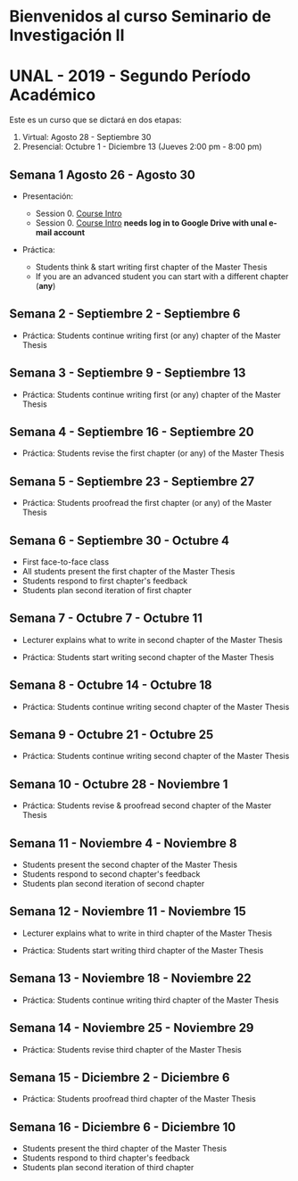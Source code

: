 # Bienvenidos al curso Seminario de Investigación II
# UNAL - 2019 - Segundo Período Académico 

Este es un curso que se dictará en dos etapas:
1. Virtual:  Agosto 28 -  Septiembre 30  
2. Presencial: Octubre 1 - Diciembre 13  (Jueves 2:00 pm - 8:00 pm)

## Semana 1  Agosto 26 - Agosto 30

- Presentación:
  - Session 0.  [Course Intro](https://ials.github.com/seminario/sem_S0.html)
  - Session 0.  [Course Intro](https://tinyurl.com/y5hvb9o4)  **needs log in to Google Drive with unal e-mail account**
  
- Práctica:
  - Students think & start writing first chapter of the Master Thesis
  - If you are an advanced student you can start with a different chapter (**any**)

## Semana 2 - Septiembre 2 - Septiembre 6

- Práctica:
  Students continue writing first (or any) chapter of the Master Thesis
 
## Semana 3 - Septiembre 9 - Septiembre 13

- Práctica:
  Students continue writing first (or any) chapter of the Master Thesis

## Semana 4 - Septiembre 16 - Septiembre 20

- Práctica:
  Students revise the first chapter (or any) of the Master Thesis

## Semana 5 - Septiembre 23 - Septiembre 27

- Práctica:
  Students  proofread the first chapter (or any) of the Master Thesis

## Semana 6 - Septiembre 30 - Octubre 4

- First face-to-face class 
- All students present the first chapter of the Master Thesis 
- Students respond to  first chapter's feedback 
- Students plan second iteration of first chapter

## Semana 7 - Octubre 7 - Octubre 11

- Lecturer explains what to write in second chapter of the Master Thesis

- Práctica:
  Students start writing second chapter of the Master Thesis
 
## Semana 8 - Octubre 14 - Octubre 18

- Práctica:
  Students continue writing second chapter of the Master Thesis

## Semana 9 - Octubre 21 - Octubre 25

- Práctica:
  Students continue writing second chapter of the Master Thesis
 
## Semana 10 - Octubre 28 - Noviembre 1

- Práctica:
  Students revise & proofread second chapter of the Master Thesis

## Semana 11 - Noviembre 4 - Noviembre 8

- Students present the second chapter of the Master Thesis
- Students respond to  second chapter's feedback
- Students plan second iteration of second chapter

## Semana 12 - Noviembre 11 - Noviembre 15

- Lecturer explains what to write in third chapter of the Master Thesis

- Práctica:
  Students start writing third chapter of the Master Thesis

## Semana 13 - Noviembre 18 - Noviembre 22

- Práctica:
  Students continue writing third chapter of the Master Thesis

## Semana 14 - Noviembre 25 - Noviembre 29

- Práctica:
  Students revise third chapter of the Master Thesis

## Semana 15 - Diciembre 2 - Diciembre 6

- Práctica:
  Students proofread third chapter of the Master Thesis

## Semana 16 - Diciembre 6 - Diciembre 10

- Students present the third chapter of the Master Thesis
- Students respond to third chapter's feedback
- Students plan second iteration of third chapter

  




